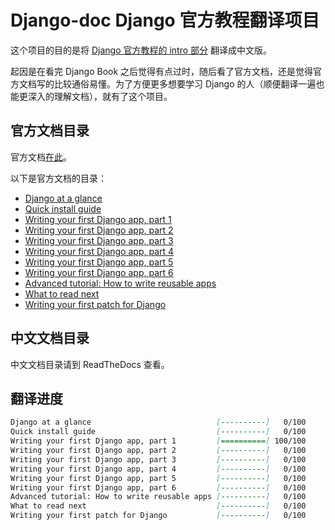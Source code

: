 # Django-doc Django 官方教程翻译项目

这个项目的目的是将 [Django 官方教程的 intro 部分][django-intro] 翻译成中文版。

起因是在看完 Django Book 之后觉得有点过时，随后看了官方文档，还是觉得官方文档写的比较通俗易懂。为了方便更多想要学习 Django 的人（顺便翻译一遍也能更深入的理解文档），就有了这个项目。

## 官方文档目录

官方文档[在此][django-intro]。

以下是官方文档的目录：

- [Django at a glance][django-intro-glance]
- [Quick install guide][django-intro-install]
- [Writing your first Django app, part 1][django-intro-wyfda-1]
- [Writing your first Django app, part 2][django-intro-wyfda-2]
- [Writing your first Django app, part 3][django-intro-wyfda-3]
- [Writing your first Django app, part 4][django-intro-wyfda-4]
- [Writing your first Django app, part 5][django-intro-wyfda-5]
- [Writing your first Django app, part 6][django-intro-wyfda-6]
- [Advanced tutorial: How to write reusable apps][django-intro-reusableapp]
- [What to read next][django-intro-whatsnext]
- [Writing your first patch for Django][django-intro-pathch]

## 中文文档目录

中文文档目录请到 ReadTheDocs 查看。

## 翻译进度

```markdown
Django at a glance                            [----------]   0/100
Quick install guide                           [----------]   0/100
Writing your first Django app, part 1         [==========] 100/100
Writing your first Django app, part 2         [----------]   0/100
Writing your first Django app, part 3         [----------]   0/100
Writing your first Django app, part 4         [----------]   0/100
Writing your first Django app, part 5         [----------]   0/100
Writing your first Django app, part 6         [----------]   0/100
Advanced tutorial: How to write reusable apps [----------]   0/100
What to read next                             [----------]   0/100
Writing your first patch for Django           [----------]   0/100
```

[django-intro]: https://docs-djangoproject-com/en/1-8/intro/
[django-intro-glance]: https://docs-djangoproject-com/en/1-8/intro/overview/
[django-intro-install]: https://docs-djangoproject-com/en/1-8/intro/install/
[django-intro-wyfda-1]: https://docs-djangoproject-com/en/1-8/intro/tutorial01/
[django-intro-wyfda-2]: https://docs-djangoproject-com/en/1-8/intro/tutorial02/
[django-intro-wyfda-3]: https://docs-djangoproject-com/en/1-8/intro/tutorial03/
[django-intro-wyfda-4]: https://docs-djangoproject-com/en/1-8/intro/tutorial04/
[django-intro-wyfda-5]: https://docs-djangoproject-com/en/1-8/intro/tutorial05/
[django-intro-wyfda-6]: https://docs-djangoproject-com/en/1-8/intro/tutorial06/
[django-intro-reusableapp]: https://docs-djangoproject-com/en/1-8/intro/reusable-apps/
[django-intro-whatsnext]: https://docs-djangoproject-com/en/1-8/intro/whatsnext/
[django-intro-pathch]: https://docs-djangoproject-com/en/1-8/intro/contributing/
